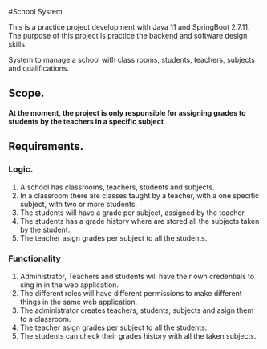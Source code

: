 #School System

This is a practice project development with Java 11 and SpringBoot 2.7.11. The purpose of this project is practice the backend and software design skills.

System to manage a school with class rooms, students, teachers, subjects and qualifications.

## Scope.

****At the moment, the project is only responsible for assigning grades to students by the teachers in a specific subject****

## Requirements.

### Logic.

1. A school has classrooms, teachers, students and subjects.
2. In a classroom there are classes taught by a teacher, with a one specific subject, with two or more students.
3. The students will have a grade per subject, assigned by the teacher.
4. The students has a grade history where are stored all the subjects taken by the student.
5. The teacher asign grades per subject to all the students.

### Functionality

1. Administrator, Teachers and students will have their own credentials to sing in in the web application.
2. The different roles will have different permissions to make different things in the same web application.
3. The administrator creates teachers, students, subjects and asign them to a classroom.
4. The teacher asign grades per subject to all the students.
5. The students can check their grades history with all the taken subjects.
